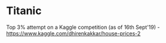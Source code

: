 # Titanic
Top 3% attempt on a Kaggle competition (as of 16th Sept'19) - https://www.kaggle.com/dhirenkakkar/house-prices-2
